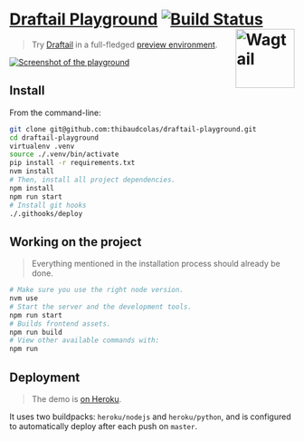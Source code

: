 # [Draftail Playground](https://draftail-playground.herokuapp.com/) [![Build Status](https://travis-ci.org/thibaudcolas/draftail-playground.svg?branch=master)](https://travis-ci.org/thibaudcolas/draftail-playground) [<img src="https://cdn.rawgit.com/springload/awesome-wagtail/ac912cc661a7099813f90545adffa6bb3e75216c/logo.svg" width="104" align="right" alt="Wagtail">](https://wagtail.io/)

> Try [Draftail](https://github.com/springload/draftail) in a full-fledged [preview environment](https://draftail-playground.herokuapp.com/).

[![Screenshot of the playground](https://draftail-playground.herokuapp.com/static/draftail-playground-screenshot.png)](https://draftail-playground.herokuapp.com/)

## Install

From the command-line:

```sh
git clone git@github.com:thibaudcolas/draftail-playground.git
cd draftail-playground
virtualenv .venv
source ./.venv/bin/activate
pip install -r requirements.txt
nvm install
# Then, install all project dependencies.
npm install
npm run start
# Install git hooks
./.githooks/deploy
```

## Working on the project

> Everything mentioned in the installation process should already be done.

```sh
# Make sure you use the right node version.
nvm use
# Start the server and the development tools.
npm run start
# Builds frontend assets.
npm run build
# View other available commands with:
npm run
```

## Deployment

> The demo is [on Heroku](https://draftail-playground.herokuapp.com/).

It uses two buildpacks: `heroku/nodejs` and `heroku/python`, and is configured to automatically deploy after each push on `master`.
